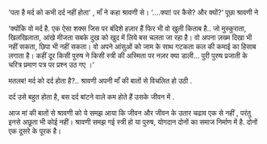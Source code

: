 'पता है मर्द को कभी दर्द नहीं होता' , माँ ने कहा श्रावणी से।
‘....क्या! पर कैसे? और क्यों?‘ पूछा श्रावणी ने

‘क्योंकि वो मर्द है. एक ऐसा शक्स जिस पर बंदिशे हज़ार हैं फिर भी वो खुली किताब है.. जो मुस्कुराता, खिलखिलाता, आंखे मीजता सबके दुख को खुद में लिये बस चलता जा रहा है। वो अपना ज़ख्म दिखा भी नहीं सकता, छिपा भी नहीं सकता। वो अपने आंसुओं को जाम के साथ गटकता कल की कमाई का हिसाब लगाता है। कहीं दूर किसी पुरुष ने किसी स्त्री की अस्मिता पर नज़र क्या डाली... पुरी पुरुष प्रजाती के चरित्र  प्रमाण पत्र पर प्रश्न उठ गए ।‘

मतलब! मर्द को दर्द होता है?.. श्रावणी अपनी माँ की बातों से विचलित हो उठी .

दर्द उसे बहुत होता है, बस दर्द बांटने वाले कम होते हैं उसके जीवन में . 

आज मां की बातों से श्रावणी को ये समझ आया कि जीवन और जीवन के उतार चढाव एक से नहीं , परंतु इनसे अछूता भी कोई नहीं। श्रावणी समझ गई स्त्री हो या पुरुष, योगदान दोनों का समाज निर्माण में है. दोनों एक दूसरे के पूरक है।